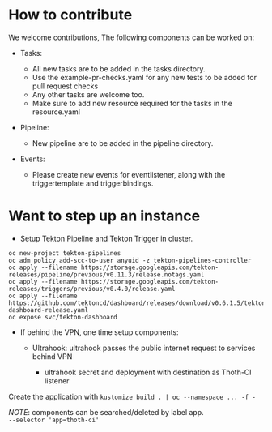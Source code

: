# How to contribute

We welcome contributions, The following components can be worked on:

- Tasks:

  - All new tasks are to be added in the tasks directory.
  - Use the example-pr-checks.yaml for any new tests to be added for pull request checks
  - Any other tasks are welcome too.
  - Make sure to add new resource required for the tasks in the resource.yaml

- Pipeline:

  - New pipeline are to be added in the pipeline directory.

- Events:

  - Please create new events for eventlistener, along with the triggertemplate and triggerbindings.

# Want to step up an instance

- Setup Tekton Pipeline and Tekton Trigger in cluster.

```
oc new-project tekton-pipelines
oc adm policy add-scc-to-user anyuid -z tekton-pipelines-controller
oc apply --filename https://storage.googleapis.com/tekton-releases/pipeline/previous/v0.11.3/release.notags.yaml
oc apply --filename https://storage.googleapis.com/tekton-releases/triggers/previous/v0.4.0/release.yaml
oc apply --filename https://github.com/tektoncd/dashboard/releases/download/v0.6.1.5/tekton-dashboard-release.yaml
oc expose svc/tekton-dashboard
```

- If behind the VPN, one time setup components:

  - Ultrahook: ultrahook passes the public internet request to services behind VPN

    - ultrahook secret and deployment with destination as Thoth-CI listener

Create the application with `kustomize build . | oc --namespace ... -f -`

_NOTE_: components can be searched/deleted by label app.<br>
`--selector 'app=thoth-ci'`
